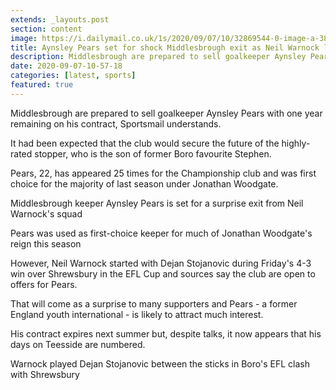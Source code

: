 ```yaml
---
extends: _layouts.post
section: content
image: https://i.dailymail.co.uk/1s/2020/09/07/10/32869544-0-image-a-38_1599471815283.jpg 
title: Aynsley Pears set for shock Middlesbrough exit as Neil Warnock looks to sell the shot-stopper 
description: Middlesbrough are prepared to sell goalkeeper Aynsley Pears with one year remaining on the 22-year-olds contract, Sportsmail understands. 
date: 2020-09-07-10-57-18 
categories: [latest, sports] 
featured: true 
--- 
```

Middlesbrough are prepared to sell goalkeeper Aynsley Pears with one year remaining on his contract, Sportsmail understands.

It had been expected that the club would secure the future of the highly-rated stopper, who is the son of former Boro favourite Stephen.

Pears, 22, has appeared 25 times for the Championship club and was first choice for the majority of last season under Jonathan Woodgate.

Middlesbrough keeper Aynsley Pears is set for a surprise exit from Neil Warnock's squad

Pears was used as first-choice keeper for much of Jonathan Woodgate's reign this season

However, Neil Warnock started with Dejan Stojanovic during Friday's 4-3 win over Shrewsbury in the EFL Cup and sources say the club are open to offers for Pears.

That will come as a surprise to many supporters and Pears - a former England youth international - is likely to attract much interest.

His contract expires next summer but, despite talks, it now appears that his days on Teesside are numbered.

Warnock played Dejan Stojanovic between the sticks in Boro's EFL clash with Shrewsbury 

